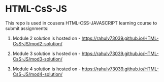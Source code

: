 # HTML-CsS-JS 
This repo is used in cousera HTML-CSS-JAVASCRIPT learning course to submit assignments:
1. Module 2 solution is hosted on - https://rahulv73039.github.io/HTML-CsS-JS/mod2-solution/

2. Module 3 solution is hosted on -  https://rahulv73039.github.io/HTML-CsS-JS/mod3-solution/ 

3. Module 4 solution is hosted on -  https://rahulv73039.github.io/HTML-CsS-JS/mod4-solution/